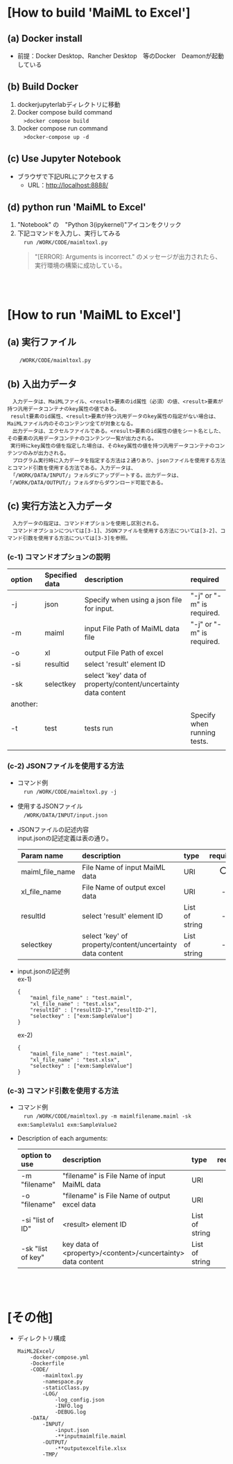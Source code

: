 # [How to build 'MaiML to Excel']

## (a) Docker install
- 前提：Docker Desktop、Rancher Desktop　等のDocker　Deamonが起動している

## (b) Build Docker
1. dockerjupyterlabディレクトリに移動
2. Docker compose build command  
    　`>docker compose build`
3. Docker compose run command  
    　`>docker-compose up -d`

## (c) Use Jupyter Notebook
- ブラウザで下記URLにアクセスする
    * URL：[http://localhost:8888/](http://localhost:8888/)

## (d) python run 'MaiML to Excel'
1. "Notebook" の　"Python 3(ipykernel)"アイコンをクリック
2. 下記コマンドを入力し、実行してみる  
    　`run /WORK/CODE/maimltoxl.py`
    >"[ERROR]: Arguments is incorrect." のメッセージが出力されたら、実行環境の構築に成功している。

<br><br>

# [How to run 'MaiML to Excel']

## (a) 実行ファイル
　　`/WORK/CODE/maimltoxl.py`

## (b) 入出力データ
    　入力データは、MaiMLファイル、<result>要素のid属性（必須）の値、<result>要素が持つ汎用データコンテナのkey属性の値である。
     result要素のid属性、<result>要素が持つ汎用データのkey属性の指定がない場合は、MaiMLファイル内のそのコンテンツ全てが対象となる。
    　出力データは、エクセルファイルである。<result>要素のid属性の値をシート名とした、その要素の汎用データコンテナのコンテンツ一覧が出力される。
     実行時にkey属性の値を指定した場合は、そのkey属性の値を持つ汎用データコンテナのコンテンツのみが出力される。
    　プログラム実行時に入力データを指定する方法は２通りあり、jsonファイルを使用する方法とコマンド引数を使用する方法である。入力データは、
     「/WORK/DATA/INPUT/」フォルダにアップデートする。出力データは、「/WORK/DATA/OUTPUT/」フォルダからダウンロード可能である。

## (c) 実行方法と入力データ
    　入力データの指定は、コマンドオプションを使用し区別される。
    　コマンドオプションについては[3-1]、JSONファイルを使用する方法については[3-2]、コマンド引数を使用する方法については[3-3]を参照。

### (c-1) コマンドオプションの説明
|option|Specified data|description|required|
|:--|:--|:--|:--|
|-j|json|Specify when using a json file for input.|"-j" or "-m" is required.|
|-m|maiml|input File Path of MaiML data file|"-j" or "-m" is required.|
|-o|xl|output File Path of excel||
|-si|resultid|select 'result' element ID||
|-sk|selectkey|select 'key' data of property/content/uncertainty data content ||
|another:|
|-t|test|tests run|Specify when running tests.|
||

### (c-2) JSONファイルを使用する方法
- コマンド例<br>
　`run /WORK/CODE/maimltoxl.py -j`

- 使用するJSONファイル <br>
  　`/WORK/DATA/INPUT/input.json` <br>

- JSONファイルの記述内容 <br>
    input.jsonの記述定義は表の通り。

    |Param name|description|type|required|
    |:--|:--|:--|:--:|
    |maiml_file_name|File Name of input MaiML data|URI|⭕️|
    |xl_file_name|File Name of output excel data|URI|-|""|
    |resultId|select 'result' element ID|List of string|-|
    |selectkey|select 'key' of property/content/uncertainty data content |List of string|-|

- input.jsonの記述例 <br>
    ex-1)
    ```
    {
        "maiml_file_name" : "test.maiml",
        "xl_file_name" : "test.xlsx",
        "resultId" : ["resultID-1","resultID-2"],
        "selectkey" : ["exm:SampleValue"]
    }
    ```
    ex-2)
    ```
    {
        "maiml_file_name" : "test.maiml",
        "xl_file_name" : "test.xlsx",
        "selectkey" : ["exm:SampleValue"]
    }
    ```

### (c-3) コマンド引数を使用する方法
- コマンド例<br>
　`run /WORK/CODE/maimltoxl.py -m maimlfilename.maiml -sk exm:SampleValu1 exm:SampleValue2`　

- Description of each arguments: <br>

    |option to use|description|type|required|
    |:--|:--|:--|:--:|
    |-m "filename"|"filename" is File Name of input MaiML data|URI|⭕️|
    |-o "filename"|"filename" is File Name of output excel data|URI|-|
    |-si "list of ID"|\<result> element ID|List of string|-|
    |-sk "list of key"|key data of \<property>/\<content>/\<uncertainty> data content|List of string|-|
　　
<br><br>

# [その他]
- ディレクトリ構成
    ```
    MaiML2Excel/
        -docker-compose.yml
        -Dockerfile
        -CODE/
            -maimltoxl.py
            -namespace.py
            -staticClass.py
            -LOG/
                -log_config.json
                -INFO.log
                -DEBUG.log
        -DATA/
            -INPUT/
                -input.json
                -**inputmaimlfile.maiml
            -OUTPUT/
                -**outputexcelfile.xlsx
            -TMP/
    ``` 
